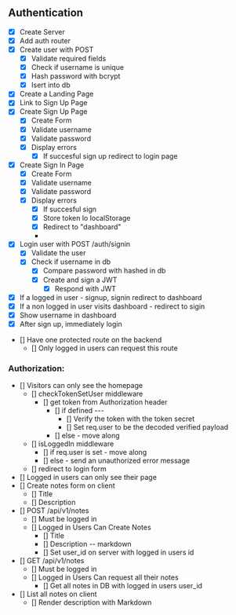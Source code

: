 ## Authentication
* [x] Create Server
* [x] Add auth router 
* [x] Create user with POST
  * [x] Validate required fields
  * [x] Check if username is unique
  * [x] Hash password with bcrypt
  * [x] Isert into db  

* [x] Create a Landing Page
* [x] Link to Sign Up Page   
* [x] Create Sign Up Page
  * [x] Create Form
  * [x] Validate username 
  * [x] Validate password 
  * [x] Display errors
    * [x]  If succesful sign up redirect to login page

* [x] Create Sign In Page
  * [x] Create Form
  * [x] Validate username 
  * [x] Validate password 
  * [x] Display errors
    * [x]  If succesful sign
      * [x] Store token lo localStorage
      * [x] Redirect to "dashboard"
    * 
* [x] Login user with POST /auth/signin
  * [x] Validate the user
  * [x] Check if username in db 
    * [x] Compare password with hashed in db 
    * [x] Create and sign a JWT
      * [x] Respond with JWT 
* [x] If a logged in user - signup, signin redirect to dashboard
* [x] If a non logged in user visits dashboard - redirect to sigin
* [x] Show username in dashboard
* [x] After sign up, immediately login
* [] Have one protected route on the backend
  * [] Only logged in users can request this route 

### Authorization:
* [] Visitors can only see the homepage
	* [] checkTokenSetUser middleware
		* [] get token from Authorization header
			* [] if defined ---
				* [] Verify the token with the token secret
				* [] Set req.user to be the decoded verified payload
			* [] else - move along
	* [] isLoggedIn middleware
		* [] if req.user is set - move along
		* [] else - send an unauthorized error message
	* [] redirect to login form
* [] Logged in users can only see their page
* [] Create notes form on client
	* [] Title
	* [] Description
* [] POST /api/v1/notes
	* [] Must be logged in
	* [] Logged in Users Can Create Notes
		* [] Title
		* [] Description -- markdown
		* [] Set user_id on server with logged in users id
* [] GET /api/v1/notes
	* [] Must be logged in
	* [] Logged in Users Can request all their notes 
		* [] Get all notes in DB with logged in users user_id
* [] List all notes on client
	* [] Render description with Markdown